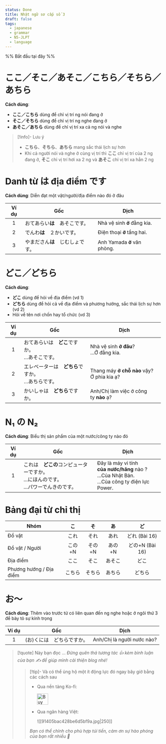 ```yaml
---
status: Done
title: Nhật ngữ sơ cấp số 3
draft: false
tags:
  - japanese
  - grammar
  - N5-JLPT
  - language
---
```

%% Bắt đầu tại đây %%
# ここ／そこ／あそこ／こちら／そちら／あちら
**Cách dùng**:
- **ここ／こちら** dùng để chỉ vị trí ng nói đang ở
- **そこ／そちら** dùng để chỉ vị trí ng nghe đang ở
- **あそこ／あちら** dùng để chỉ vị trí xa cả ng nói và nghe

> [!info]- Lưu ý
> - **こちら**、**そちら**、**あちら** mang sắc thái lịch sự hơn
> - Khi cả người nói và nghe ở cùng vị trí thì **ここ** chỉ vị trí của 2 ng đang ở, **そこ** chỉ vị trí hơi xa 2 ng và **あそこ** chỉ vị trí xa hẳn 2 ng

# Danh từ は địa điểm です
**Cách dùng**: Diễn đạt một vật/người/địa điểm nào đó ở đâu

| Ví dụ | Gốc                              | Dịch                        |
|:-----:| -------------------------------- | --------------------------- |
|   1   | おてあらい**は**　あそこです。   | Nhà vệ sinh **ở** đằng kia. |
|   2   | でんわ**は**　２かいです。       | Điện thoại **ở** tầng hai.  |
|   3   | やまださん**は**　じむしょです。 | Anh Yamada **ở** văn phòng. |

# どこ／どちら
**Cách dùng**:
- **どこ** dùng để hỏi về địa điểm (vd 1)
- **どちら** dùng để hỏi cả về địa điểm và phương hướng, sắc thái lịch sự hơn (vd 2)
- Hỏi về tên nơi chốn hay tổ chức (vd 3)

| Ví dụ | Gốc                                                   | Dịch                                            |
|:-----:| ----------------------------------------------------- | ----------------------------------------------- |
|   1   | おてあらいは　**どこ**ですか。  <br>…あそこです。     | Nhà vệ sinh **ở đâu**?  <br>…Ở đằng kia.        |
|   2   | エレベーターは　**どちら**ですか。  <br>…あちらです。 | Thang máy **ở chỗ nào** vậy?  <br>Ở phia kia ạ? |
|   3   | かいしゃは　**どちら**ですか。                        | Anh/Chị làm việc ở công ty **nào** ạ?           |

# N₁ の N₂
**Cách dùng**: Biểu thị sản phẩm của một nước/công ty nào đó

| Ví dụ | Gốc                                                                                      | Dịch                                                                                                  |
|:-----:| ---------------------------------------------------------------------------------------- | ----------------------------------------------------------------------------------------------------- |
|   1   | これは　**どこの**コンピューターですか。  <br>…にほんのです。  <br>…パワーでんきのです。 | Đây là máy vi tính  <br>**của nước/hãng** nào ?  <br>…Của Nhật Bản.  <br>…Của công ty điện lực Power. |

# Bảng đại từ chỉ thị
| Nhóm                    |   こ   |   そ   |   あ   |       ど        |
| ----------------------- |:------:|:------:|:------:|:---------------:|
| Đồ vật                  |  これ  |  それ  |  あれ  |  どれ (Bài 16)  |
| Đồ vật / Người          | この+N | その+N | あの+N | どの+N (Bài 16) |
| Địa điểm                |  ここ  |  そこ  | あそこ |      どこ       |
| Phương hướng / Địa điểm | こちら | そちら | あちら |     どちら      |

# お～
**Cách dùng**: Thêm vào trước từ có liên quan đến ng nghe hoặc ở ngôi thứ 3 để bày tỏ sự kính trọng

| Ví dụ | Gốc                        | Dịch                       |
|:-----:| -------------------------- | -------------------------- |
|   1   | (お)くには　どちらですか。 | Anh/Chị là người nước nào? |

> [!quote] Này bạn đọc ...
> *Đừng quên thả tương tác 👍 kèm bình luận của bạn ✍️ để giúp mình cải thiện blog nhé!* 
> > [!tip]- Và có thể ủng hộ một ít động lực đó ngay bây giờ bằng các cách sau
> > - Qua nền tảng Ko-fi:
> > 
> >   <a href='https://ko-fi.com/M4M111S8CI' target='_blank'><img height='36' style='border:0px;height:36px;' src='https://storage.ko-fi.com/cdn/kofi3.png?v=3' border='0' alt='Buy Me a Coffee at ko-fi.com' /></a>
> > - Qua ngân hàng Việt:
> >   
> >   ![[91405bac428be6d5bf9a.jpg|250]]
> > 
> > *Bạn có thể chỉnh cho phù hợp túi tiền, cảm ơn sự hào phóng của bạn rất nhiều 🥰*